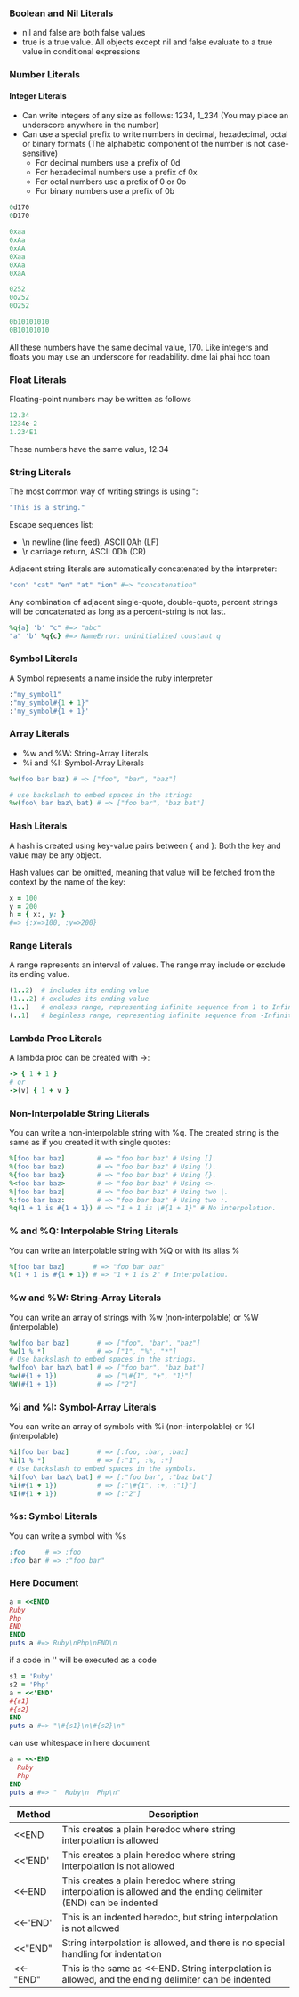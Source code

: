 ### Boolean and Nil Literals
- nil and false are both false values
- true is a true value. All objects except nil and false evaluate to a true value in conditional expressions

### Number Literals
#### Integer Literals
- Can write integers of any size as follows: 1234, 1_234 (You may place an underscore anywhere in the number)
- Can use a special prefix to write numbers in decimal, hexadecimal, octal or binary formats (The alphabetic component of the number is not case-sensitive)
  - For decimal numbers use a prefix of 0d
  - For hexadecimal numbers use a prefix of 0x
  - For octal numbers use a prefix of 0 or 0o
  - For binary numbers use a prefix of 0b
```ruby
0d170
0D170

0xaa
0xAa
0xAA
0Xaa
0XAa
0XaA

0252
0o252
0O252

0b10101010
0B10101010
```
All these numbers have the same decimal value, 170. Like integers and floats you may use an underscore for readability.
dme lai phai hoc toan

### Float Literals
Floating-point numbers may be written as follows
```ruby
12.34
1234e-2
1.234E1
```
These numbers have the same value, 12.34

### String Literals
The most common way of writing strings is using ":
```ruby
"This is a string."
```

Escape sequences list:
- \n             newline (line feed), ASCII 0Ah (LF)
- \r             carriage return, ASCII 0Dh (CR)


Adjacent string literals are automatically concatenated by the interpreter:
```ruby
"con" "cat" "en" "at" "ion" #=> "concatenation"
```

Any combination of adjacent single-quote, double-quote, percent strings will be concatenated as long as a percent-string is not last.
```ruby
%q{a} 'b' "c" #=> "abc"
"a" 'b' %q{c} #=> NameError: uninitialized constant q
```

### Symbol Literals
A Symbol represents a name inside the ruby interpreter
```ruby
:"my_symbol1"
:"my_symbol#{1 + 1}"
:'my_symbol#{1 + 1}'
```

### Array Literals
- %w and %W: String-Array Literals
- %i and %I: Symbol-Array Literals

```ruby
%w(foo bar baz) # => ["foo", "bar", "baz"]

# use backslash to embed spaces in the strings
%w(foo\ bar baz\ bat) # => ["foo bar", "baz bat"]
```

### Hash Literals
A hash is created using key-value pairs between { and }:
Both the key and value may be any object.

Hash values can be omitted, meaning that value will be fetched from the context by the name of the key:
```ruby
x = 100
y = 200
h = { x:, y: }
#=> {:x=>100, :y=>200}
```

### Range Literals
A range represents an interval of values. The range may include or exclude its ending value.
```ruby
(1..2)  # includes its ending value
(1...2) # excludes its ending value
(1..)   # endless range, representing infinite sequence from 1 to Infinity
(..1)   # beginless range, representing infinite sequence from -Infinity to 1
```

### Lambda Proc Literals
A lambda proc can be created with ->:
```ruby
-> { 1 + 1 }
# or
->(v) { 1 + v }
```

### Non-Interpolable String Literals
You can write a non-interpolable string with %q. The created string is the same as if you created it with single quotes:
```ruby
%[foo bar baz]        # => "foo bar baz" # Using [].
%(foo bar baz)        # => "foo bar baz" # Using ().
%{foo bar baz}        # => "foo bar baz" # Using {}.
%<foo bar baz>        # => "foo bar baz" # Using <>.
%|foo bar baz|        # => "foo bar baz" # Using two |.
%:foo bar baz:        # => "foo bar baz" # Using two :.
%q(1 + 1 is #{1 + 1}) # => "1 + 1 is \#{1 + 1}" # No interpolation.
```

### % and %Q: Interpolable String Literals
You can write an interpolable string with %Q or with its alias %
```ruby
%[foo bar baz]       # => "foo bar baz"
%(1 + 1 is #{1 + 1}) # => "1 + 1 is 2" # Interpolation.
```

### %w and %W: String-Array Literals
You can write an array of strings with %w (non-interpolable) or %W (interpolable)
```ruby
%w[foo bar baz]       # => ["foo", "bar", "baz"]
%w[1 % *]             # => ["1", "%", "*"]
# Use backslash to embed spaces in the strings.
%w[foo\ bar baz\ bat] # => ["foo bar", "baz bat"]
%w(#{1 + 1})          # => ["\#{1", "+", "1}"]
%W(#{1 + 1})          # => ["2"]
```

### %i and %I: Symbol-Array Literals
You can write an array of symbols with %i (non-interpolable) or %I (interpolable)
```ruby
%i[foo bar baz]       # => [:foo, :bar, :baz]
%i[1 % *]             # => [:"1", :%, :*]
# Use backslash to embed spaces in the symbols.
%i[foo\ bar baz\ bat] # => [:"foo bar", :"baz bat"]
%i(#{1 + 1})          # => [:"\#{1", :+, :"1}"]
%I(#{1 + 1})          # => [:"2"]
```

### %s: Symbol Literals
You can write a symbol with %s
```ruby
:foo     # => :foo
:foo bar # => :"foo bar"
```

### Here Document
```ruby
a = <<ENDD
Ruby
Php
END
ENDD
puts a #=> Ruby\nPhp\nEND\n
```

if a code in '' will be executed as a code
```ruby
s1 = 'Ruby'
s2 = 'Php'
a = <<'END'
#{s1}
#{s2}
END
puts a #=> "\#{s1}\n\#{s2}\n"
```

can use whitespace in here document
```ruby
a = <<-END
  Ruby
  Php
END
puts a #=> "  Ruby\n  Php\n"
```

| Method    | Description                                                                                                       |
|-----------|-------------------------------------------------------------------------------------------------------------------|
| <<END     | This creates a plain heredoc where string interpolation is allowed                                                |
| <<'END'   | This creates a plain heredoc where string interpolation is not allowed                                            |
| <<-END    | This creates a plain heredoc where string interpolation is allowed and the ending delimiter (END) can be indented |
| <<-'END'  | This is an indented heredoc, but string interpolation is not allowed                                              |
| <<"END"   | String interpolation is allowed, and there is no special handling for indentation                                 |
| <<-"END"  | This is the same as <<-END. String interpolation is allowed, and the ending delimiter can be indented             |
